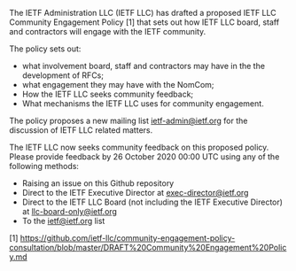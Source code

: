 The IETF Administration LLC (IETF LLC) has drafted a proposed IETF LLC Community Engagement Policy [1] that sets out how IETF LLC board, staff and contractors will engage with the IETF community.  

The policy sets out: 
* what involvement board, staff and contractors may have in the the development of RFCs;
* what engagement they may have with the NomCom; 
* How the IETF LLC seeks community feedback;
* What mechanisms the IETF LLC uses for community engagement.

The policy proposes a new mailing list ietf-admin@ietf.org for the discussion of IETF LLC related matters.

The IETF LLC now seeks community feedback on this proposed policy.  Please provide feedback by 26 October 2020 00:00 UTC using any of the following methods:

* Raising an issue on this Github repository
* Direct to the IETF Executive Director at exec-director@ietf.org
* Direct to the IETF LLC Board (not including the IETF Executive Director) at llc-board-only@ietf.org
* To the ietf@ietf.org list

[1] https://github.com/ietf-llc/community-engagement-policy-consultation/blob/master/DRAFT%20Community%20Engagement%20Policy.md